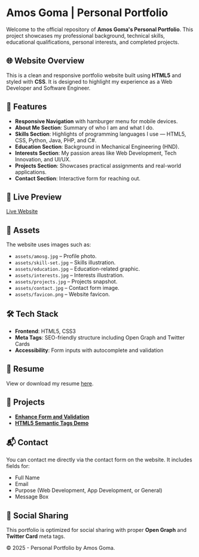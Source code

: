 # Amos Goma | Personal Portfolio

Welcome to the official repository of **Amos Goma's Personal Portfolio**. This project showcases my professional background, technical skills, educational qualifications, personal interests, and completed projects.

## 🌐 Website Overview

This is a clean and responsive portfolio website built using **HTML5** and styled with **CSS**. It is designed to highlight my experience as a Web Developer and Software Engineer.

## 📌 Features

- **Responsive Navigation** with hamburger menu for mobile devices.
- **About Me Section**: Summary of who I am and what I do.
- **Skills Section**: Highlights of programming languages I use — HTML5, CSS, Python, Java, PHP, and C#.
- **Education Section**: Background in Mechanical Engineering (HND).
- **Interests Section**: My passion areas like Web Development, Tech Innovation, and UI/UX.
- **Projects Section**: Showcases practical assignments and real-world applications.
- **Contact Section**: Interactive form for reaching out.

## 🔗 Live Preview

[Live Website](https://github.com/page/amos-goma-portfolio)

## 📁 Assets

The website uses images such as:
- `assets/amosg.jpg` – Profile photo.
- `assets/skill-set.jpg` – Skills illustration.
- `assets/education.jpg` – Education-related graphic.
- `assets/interests.jpg` – Interests illustration.
- `assets/projects.jpg` – Projects snapshot.
- `assets/contact.jpg` – Contact form image.
- `assets/favicon.png` – Website favicon.

## 🛠 Tech Stack

- **Frontend**: HTML5, CSS3
- **Meta Tags**: SEO-friendly structure including Open Graph and Twitter Cards
- **Accessibility**: Form inputs with autocomplete and validation

## 📄 Resume

View or download my resume [here](https://docs.google.com/document/d/1cGJqkR15uH2Ucy0f5snW5d6qiU63ryup/edit?usp=sharing&ouid=110299277834607761643&rtpof=true&sd=true).

## 🚀 Projects

- **[Enhance Form and Validation](https://github.com/Puritized/PLP_Learning/commit/df1a8c60e3ae1da8595b6d7329a43df831fbaa44)**  
- **[HTML5 Semantic Tags Demo](https://github.com/Puritized/PLP_Learning/commit/da26ebc09b0339f8e393ae07e56e19572d74a959)**  

## 📬 Contact

You can contact me directly via the contact form on the website. It includes fields for:
- Full Name
- Email
- Purpose (Web Development, App Development, or General)
- Message Box

## 📢 Social Sharing

This portfolio is optimized for social sharing with proper **Open Graph** and **Twitter Card** meta tags.

© 2025 - Personal Portfolio by Amos Goma.
